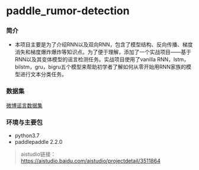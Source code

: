 # paddle_rumor-detection

### 简介
- 本项目主要是为了介绍RNN以及双向RNN，包含了模型结构、反向传播、梯度消失和梯度爆炸爆炸等知识点。为了便于理解，添加了一个实战项目——基于RNN以及其变体模型的谣言检测任务。实战项目使用了vanilla RNN，lstm，bilstm，gru，bigru五个模型来帮助初学者了解如何从零开始用RNN家族的模型进行文本分类任务。

### 数据集
[微博谣言数据集](https://github.com/thunlp/Chinese_Rumor_Dataset)

### 环境与主要包
- python3.7
- paddlepaddle 2.2.0


> aistudio链接：https://aistudio.baidu.com/aistudio/projectdetail/3511864
